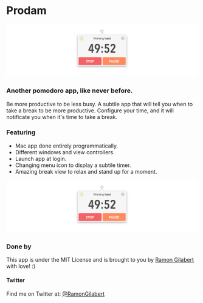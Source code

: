 # Prodam

![Header slide](https://github.com/RamonGilabert/Pomodoro/blob/master/Resources/header-slide.png)

### Another pomodoro app, like never before.

Be more productive to be less busy. A subtile app that will tell you when to take a break to be more productive. Configure your time, and it will notificate you when it's time to take a break.

### Featuring

- Mac app done entirely programmatically.
- Different windows and view controllers.
- Launch app at login.
- Changing menu icon to display a subtile timer.
- Amazing break view to relax and stand up for a moment.

![Break slide](https://github.com/RamonGilabert/Pomodoro/blob/master/Resources/header-slide.png)

### Done by

This app is under the MIT License and is brought to you by [Ramon Gilabert](http://ramongilabert.com) with love! :)

#### Twitter

Find me on Twitter at: [@RamonGilabert](https://twitter.com/RamonGilabert)